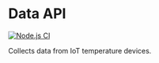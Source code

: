 # Data API

[![Node.js CI](https://github.com/hmettler/data-api/actions/workflows/node.js.yml/badge.svg)](https://github.com/hmettler/data-api/actions/workflows/node.js.yml)

Collects data from IoT temperature devices.
